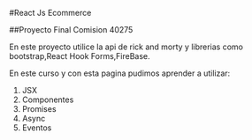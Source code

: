 #React Js Ecommerce

##Proyecto Final Comision 40275

En este proyecto utilice la api de rick and morty y librerias como bootstrap,React Hook Forms,FireBase.

En este curso y con esta pagina pudimos aprender a utilizar:
1. JSX
2. Componentes
3. Promises
4. Async
5. Eventos
